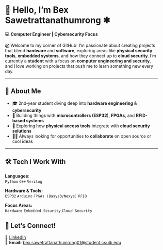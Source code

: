 # 👋 Hello, I’m **Bex Sawetrattanathumrong ✱**

💻 **Computer Engineer | Cybersecurity Focus**

⨂ Welcome to my corner of GitHub! I’m passionate about creating projects that blend **hardware** and **software**, exploring areas like **physical security tools**, **embedded systems**, and how they connect up to **cloud security**. 
I’m currently a **student** with a focus on **computer engineering and security**, and I love working on projects that push me to learn something new every day.

---

## 🌟 About Me
- 🎓 2nd‑year student diving deep into **hardware engineering** & **cybersecurity**
- 🔧 Building things with **microcontrollers (ESP32)**, **FPGAs**, and **RFID-based systems**
- 🚀 Exploring how **physical access tools** integrate with **cloud security solutions**
- 🙋‍♂️ Always looking for opportunities to **collaborate** on open source or cool ideas

---

## 🛠️ Tech I Work With
**Languages:**  
`Python` `C++` `Verilog` 

**Hardware & Tools:**  
`ESP32` `Arduino` `FPGAs (Basys3/Nexys)` `RFID`

**Focus Areas:**  
`Hardware` `Embedded Security` `Cloud Security`

## 🤝 Let’s Connect!
💼 [LinkedIn](https://www.linkedin.com/in/pasinpon-sawetrattanathumrong-030590326/)  
📧 **Email:** bex.sawetrattanathumrong01@student.csulb.edu
